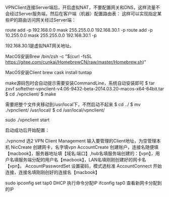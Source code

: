 VPNClient连接Server端后，开启虚拟NAT，不要配置网关和DNS，这样流量不会经过Server服务端，然后在客户端（机器）配置路由表：
这样可以实现指定某些IP的路由访问网关经过Server端：

route add -p 192.168.0.0 mask 255.255.0.0 192.168.30.1 -p
route add -p 10.255.0.0 mask 255.255.0.0 192.168.30.1 -p

192.168.30.1是虚拟NAT网关地址。

MacOS安装Brew
/bin/zsh -c "$(curl -fsSL https://gitee.com/cunkai/HomebrewCN/raw/master/Homebrew.sh)"

MacOS安装Client
brew cask install tuntap

make源码包时会自动提示需要安装CommandLine，系统自动安装即可
$ tar zxvf softether-vpnclient-v4.06-9432-beta-2014.03.20-macos-x64-64bit.tar
$ cd ./vpnclient/
$ make

需要把整个文件夹移动到/usr/local下，不然启动不起来
$ cd ../
$ mv ./vpnclient/ /usr/local/
$ cd /usr/local/vpnclient/

sudo ./vpnclient start

启动成功后开始配置：

./vpncmd
选2 VPN Client Management
输入要管理的Client地址，为空管理本机
NicCreate 创建网卡，名字填vpn
AccountCreate 创建账户，连接名随便填【macbook】，服务器地址填【域名:端口】,hub名填服务端创建的：【vpn】，用户名填服务端分配的用户名【macbook】，LAN名填刚刚创建好的网卡名【vpn】。
AccountPasswordSet 设置密码，模式选标准
AccountConnect 开始连接，连接名填刚刚创好的连接名【macbook】

sudo ipconfig set tap0 DHCP 执行命令分配IP
ifconfig tap0 查看新网卡分配到的IP

